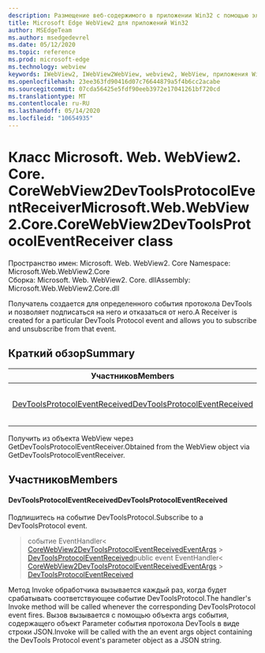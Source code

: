 ```yaml
---
description: Размещение веб-содержимого в приложении Win32 с помощью элемента управления Microsoft Edge WebView2
title: Microsoft Edge WebView2 для приложений Win32
author: MSEdgeTeam
ms.author: msedgedevrel
ms.date: 05/12/2020
ms.topic: reference
ms.prod: microsoft-edge
ms.technology: webview
keywords: IWebView2, IWebView2WebView, webview2, WebView, приложения Win32, Win32, EDGE, ICoreWebView2, ICoreWebView2Controller, элемент управления "веб-браузер", HTML Edge
ms.openlocfilehash: 23ee363fd90416d07c76644879a5f4b6cc2acabe
ms.sourcegitcommit: 07cda56425e5fdf90eeb3972e17041261bf720cd
ms.translationtype: MT
ms.contentlocale: ru-RU
ms.lasthandoff: 05/14/2020
ms.locfileid: "10654935"
---
```

# <span data-ttu-id="c0c6b-104">Класс Microsoft. Web. WebView2. Core. CoreWebView2DevToolsProtocolEventReceiver</span><span class="sxs-lookup"><span data-stu-id="c0c6b-104">Microsoft.Web.WebView2.Core.CoreWebView2DevToolsProtocolEventReceiver class</span></span> 

<span data-ttu-id="c0c6b-105">Пространство имен: Microsoft. Web. WebView2. Core </span><span class="sxs-lookup"><span data-stu-id="c0c6b-105">Namespace: Microsoft.Web.WebView2.Core</span></span>\
<span data-ttu-id="c0c6b-106">Сборка: Microsoft. Web. WebView2. Core. dll</span><span class="sxs-lookup"><span data-stu-id="c0c6b-106">Assembly: Microsoft.Web.WebView2.Core.dll</span></span>

<span data-ttu-id="c0c6b-107">Получатель создается для определенного события протокола DevTools и позволяет подписаться на него и отказаться от него.</span><span class="sxs-lookup"><span data-stu-id="c0c6b-107">A Receiver is created for a particular DevTools Protocol event and allows you to subscribe and unsubscribe from that event.</span></span>

## <span data-ttu-id="c0c6b-108">Краткий обзор</span><span class="sxs-lookup"><span data-stu-id="c0c6b-108">Summary</span></span>

 <span data-ttu-id="c0c6b-109">Участников</span><span class="sxs-lookup"><span data-stu-id="c0c6b-109">Members</span></span>                        | <span data-ttu-id="c0c6b-110">Описания</span><span class="sxs-lookup"><span data-stu-id="c0c6b-110">Descriptions</span></span>
--------------------------------|---------------------------------------------
[<span data-ttu-id="c0c6b-111">DevToolsProtocolEventReceived</span><span class="sxs-lookup"><span data-stu-id="c0c6b-111">DevToolsProtocolEventReceived</span></span>](#devtoolsprotocoleventreceived) | <span data-ttu-id="c0c6b-112">Подпишитесь на событие DevToolsProtocol.</span><span class="sxs-lookup"><span data-stu-id="c0c6b-112">Subscribe to a DevToolsProtocol event.</span></span>

<span data-ttu-id="c0c6b-113">Получить из объекта WebView через GetDevToolsProtocolEventReceiver.</span><span class="sxs-lookup"><span data-stu-id="c0c6b-113">Obtained from the WebView object via GetDevToolsProtocolEventReceiver.</span></span>

## <span data-ttu-id="c0c6b-114">Участников</span><span class="sxs-lookup"><span data-stu-id="c0c6b-114">Members</span></span>

#### <span data-ttu-id="c0c6b-115">DevToolsProtocolEventReceived</span><span class="sxs-lookup"><span data-stu-id="c0c6b-115">DevToolsProtocolEventReceived</span></span> 

<span data-ttu-id="c0c6b-116">Подпишитесь на событие DevToolsProtocol.</span><span class="sxs-lookup"><span data-stu-id="c0c6b-116">Subscribe to a DevToolsProtocol event.</span></span>

> <span data-ttu-id="c0c6b-117">событие EventHandler< [CoreWebView2DevToolsProtocolEventReceivedEventArgs](microsoft-web-webview2-core-corewebview2devtoolsprotocoleventreceivedeventargs.md)  >  [DevToolsProtocolEventReceived](#devtoolsprotocoleventreceived)</span><span class="sxs-lookup"><span data-stu-id="c0c6b-117">public event EventHandler< [CoreWebView2DevToolsProtocolEventReceivedEventArgs](microsoft-web-webview2-core-corewebview2devtoolsprotocoleventreceivedeventargs.md) > [DevToolsProtocolEventReceived](#devtoolsprotocoleventreceived)</span></span>

<span data-ttu-id="c0c6b-118">Метод Invoke обработчика вызывается каждый раз, когда будет срабатывать соответствующее событие DevToolsProtocol.</span><span class="sxs-lookup"><span data-stu-id="c0c6b-118">The handler's Invoke method will be called whenever the corresponding DevToolsProtocol event fires.</span></span> <span data-ttu-id="c0c6b-119">Вызов вызывается с помощью объекта args события, содержащего объект Parameter события протокола DevTools в виде строки JSON.</span><span class="sxs-lookup"><span data-stu-id="c0c6b-119">Invoke will be called with the an event args object containing the DevTools Protocol event's parameter object as a JSON string.</span></span>

